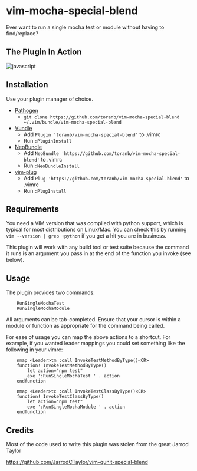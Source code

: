 # vim-mocha-special-blend

Ever want to run a single mocha test or module without having to find/replace?

## The Plugin In Action

![javascript](https://cloud.githubusercontent.com/assets/147411/3143012/a3527d82-e9e0-11e3-96d6-7d72e6e14dbd.gif)

## Installation

Use your plugin manager of choice.

- [Pathogen](https://github.com/tpope/vim-pathogen)
  - `git clone https://github.com/toranb/vim-mocha-special-blend ~/.vim/bundle/vim-mocha-special-blend`
- [Vundle](https://github.com/gmarik/vundle)
  - Add `Plugin 'toranb/vim-mocha-special-blend'` to .vimrc
  - Run `:PluginInstall`
- [NeoBundle](https://github.com/Shougo/neobundle.vim)
  - Add `NeoBundle 'https://github.com/toranb/vim-mocha-special-blend'` to .vimrc
  - Run `:NeoBundleInstall`
- [vim-plug](https://github.com/junegunn/vim-plug)
  - Add `Plug 'https://github.com/toranb/vim-mocha-special-blend'` to .vimrc
  - Run `:PlugInstall`

## Requirements

You need a VIM version that was compiled with python support, which is typical
for most distributions on Linux/Mac.  You can check this by running
``vim --version | grep +python``
if you get a hit you are in business.

This plugin will work with any build tool or test suite because the command it
runs is an argument you pass in at the end of the function you invoke (see below).

## Usage

The plugin provides two commands:

```
    RunSingleMochaTest
    RunSingleMochaModule
```

All arguments can be tab-completed. Ensure that your cursor is within a
module or function as appropriate for the command being called.

For ease of usage you can map the above actions to a shortcut. For example,
if you wanted leader mappings you could set something like the following in
your vimrc:

```
    nmap <Leader>tm :call InvokeTestMethodByType()<CR>
    function! InvokeTestMethodByType()
        let action="npm test"
        exe ':RunSingleMochaTest ' . action
    endfunction

    nmap <Leader>tc :call InvokeTestClassByType()<CR>
    function! InvokeTestClassByType()
        let action="npm test"
        exe ':RunSingleMochaModule ' . action
    endfunction
```

## Credits

Most of the code used to write this plugin was stolen from the great Jarrod Taylor

https://github.com/JarrodCTaylor/vim-qunit-special-blend
